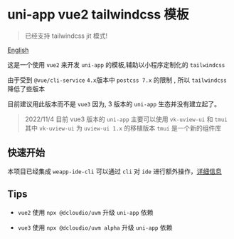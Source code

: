 # uni-app vue2 tailwindcss 模板

> 已经支持 tailwindcss jit 模式!

[English](./README_en.md)

这是一个使用 `vue2` 来开发 `uni-app` 的模板,辅助以小程序定制化的 `tailwindcss`

由于受到 `@vue/cli-service` `4.x`版本中 `postcss 7.x` 的限制 , 所以 `tailwindcss` 降低了些版本

目前建议用此版本而不是 `vue3` 因为, 3 版本的 `uni-app` 生态并没有建立起了。

> 2022/11/4
> 目前 vue3 版本的 `uni-app` 主要可以使用 `vk-uview-ui` 和 `tmui`
> 其中  `vk-uview-ui` 为 `uview-ui 1.x` 的移植版本
> `tmui` 是一个新的组件库

<!-- 举个例子，vue3 可以使用 原先的控件库，会存在很多的 bug -->

## 快速开始

本项目已经集成 `weapp-ide-cli` 可以通过 `cli` 对 `ide` 进行额外操作，[详细信息](https://www.npmjs.com/package/weapp-ide-cli)

## Tips

- `vue2` 使用 `npx @dcloudio/uvm` 升级 `uni-app` 依赖

- `vue3` 使用 `npx @dcloudio/uvm alpha` 升级 `uni-app` 依赖
